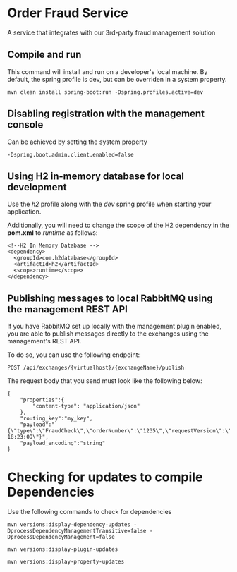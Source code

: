 # Order Fraud Service
A service that integrates with our 3rd-party fraud management solution

## Compile and run

This command will install and run on a developer's local machine.
By default, the spring profile is dev, but can be overriden in a system property.

```
mvn clean install spring-boot:run -Dspring.profiles.active=dev
```

## Disabling registration with the management console

Can be achieved by setting the system property 

```
-Dspring.boot.admin.client.enabled=false
```

## Using H2 in-memory database for local development

Use the *h2* profile along with the *dev* spring profile when starting your application.

Additionally, you will need to change the scope of the H2 dependency in the **pom.xml** to *runtime* as follows:

```
<!--H2 In Memory Database -->
<dependency>
  <groupId>com.h2database</groupId>
  <artifactId>h2</artifactId>
  <scope>runtime</scope>
</dependency>
```

## Publishing messages to local RabbitMQ using the management REST API
If you have RabbitMQ set up locally with the management plugin enabled, you are able to publish messages directly to the exchanges using the management's REST API.

To do so, you can use the following endpoint:
```
POST /api/exchanges/{virtualhost}/{exchangeName}/publish
```
The request body that you send must look like the following below:
```
{
	"properties":{
		"content-type": "application/json"
	},
	"routing_key":"my_key",
	"payload":"{\"type\":\"FraudCheck\",\"orderNumber\":\"1235\",\"requestVersion\":\"1\",\"messageCreationDate\":\"02/02/2018 18:23:09\"}",
	"payload_encoding":"string"
}
```


# Checking for updates to compile Dependencies

Use the following commands to check for dependencies

```
mvn versions:display-dependency-updates -DprocessDependencyManagementTransitive=false -DprocessDependencyManagement=false
```
```
mvn versions:display-plugin-updates
```
```
mvn versions:display-property-updates
```
